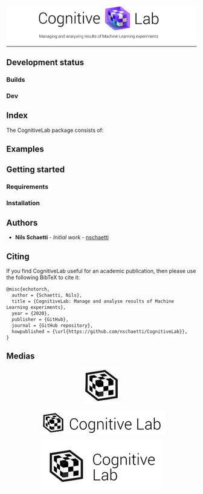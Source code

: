 <p align="center"><img src="https://github.com/nschaetti/CognitiveLab/blob/develop/images/banner2.png" /></p>

--------------------------------------------------------------------------------

## Development status

### Builds


### Dev

## Index

The CognitiveLab package consists of:

## Examples


## Getting started

### Requirements

### Installation

## Authors

* **Nils Schaetti** - *Initial work* - [nschaetti](https://github.com/nschaetti/)

## Citing

If you find CognitiveLab useful for an academic publication, then please use the following BibTeX to cite it:

```
@misc{echotorch,
  author = {Schaetti, Nils},
  title = {CognitiveLab: Manage and analyse results of Machine Learning experiments},
  year = {2020},
  publisher = {GitHub},
  journal = {GitHub repository},
  howpublished = {\url{https://github.com/nschaetti/CognitiveLab}},
}
```

## Medias

<p align="center"><img src="https://raw.githubusercontent.com/nschaetti/CognitiveLab/develop/images/icon_small.png"/></p>
<p align="center"><img src="https://raw.githubusercontent.com/nschaetti/CognitiveLab/develop/images/icon_long.png"/></p>
<p align="center"><img src="https://raw.githubusercontent.com/nschaetti/CognitiveLab/develop/images/icon_height.png"/></p>
